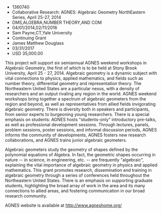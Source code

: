 
* 1360740
* Collaborative Research: AGNES: Algebraic Geometry NorthEastern Series, April 25-27, 2014
* DMS,ALGEBRA,NUMBER THEORY,AND COM
* 04/01/2014,02/11/2016
* Sam Payne,CT,Yale University
* Continuing Grant
* James Matthew Douglass
* 03/31/2017
* USD 35,000.00

This project will support six semiannual AGNES weekend workshops in Algebraic
Geometry, the first of which is to be held at Stony Brook University, April 25 -
27, 2014. Algebraic geometry is a dynamic subject with vital connections to
physics, applied mathematics, and fields such as number theory, differential
geometry and representation theory. The Northeastern United States are a
particular nexus, with a density of researchers and an output rivaling any
region in the world. AGNES weekend workshops bring together a spectrum of
algebraic geometers from the region and beyond, as well as representatives from
allied fields invigorating algebraic geometry. There is diversity both in
speakers and participants, from senior experts to burgeoning young researchers.
There is a special emphasis on students: AGNES hosts "students-only"
introductory pre-talks, as well as professional development sessions. Through
lectures, panels, problem sessions, poster sessions, and informal discussion
periods, AGNES informs the community of developments, AGNES fosters new research
collaborations, and AGNES trains junior algebraic geometers.

Algebraic geometers study the geometry of shapes defined by the polynomial
equations of Algebra. In fact, the geometric shapes occurring in nature -- in
science, in engineering, etc. -- are frequently "algebraic", explaining the
vital importance of algebraic geometry in physics and applied mathematics. This
grant promotes research, dissemination and training in algebraic geometry
through a series of conferences held throughout the Northeastern United States.
There is an emphasis on supporting graduate students, highlighting the broad
array of work in the area and its many connections to allied areas, and
fostering communication in our broad research community.

AGNES website is available at http://www.agneshome.org/

